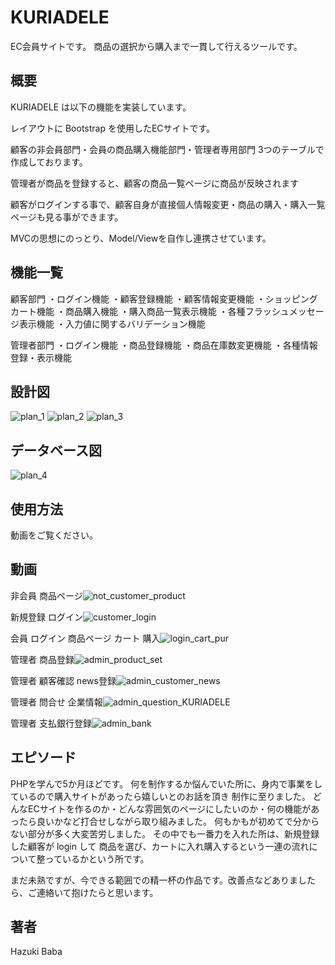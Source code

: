 # KURIADELE

EC会員サイトです。
商品の選択から購入まで一貫して行えるツールです。

## 概要

KURIADELE は以下の機能を実装しています。

レイアウトに Bootstrap を使用したECサイトです。

顧客の非会員部門・会員の商品購入機能部門・管理者専用部門 3つのテーブルで作成しております。

管理者が商品を登録すると、顧客の商品一覧ページに商品が反映されます

顧客がログインする事で、顧客自身が直接個人情報変更・商品の購入・購入一覧ページも見る事ができます。

MVCの思想にのっとり、Model/Viewを自作し連携させています。


## 機能一覧
顧客部門
・ログイン機能
・顧客登録機能
・顧客情報変更機能
・ショッピングカート機能
・商品購入機能
・購入商品一覧表示機能
・各種フラッシュメッセージ表示機能
・入力値に関するバリデーション機能

管理者部門
・ログイン機能
・商品登録機能
・商品在庫数変更機能
・各種情報登録・表示機能

                
## 設計図
![plan_1](https://user-images.githubusercontent.com/70011422/117910982-e99e0880-b317-11eb-9658-24e1a8e3c630.jpg)
![plan_2](https://user-images.githubusercontent.com/70011422/117911056-0afef480-b318-11eb-8443-a0f958506c04.jpg)
![plan_3](https://user-images.githubusercontent.com/70011422/117911081-181be380-b318-11eb-9577-349d27df1a5d.jpg)

## データベース図
![plan_4](https://user-images.githubusercontent.com/70011422/117911107-2407a580-b318-11eb-8cfb-8f466eb15d54.jpg)

## 使用方法
動画をご覧ください。

## 動画

非会員 商品ページ![not_customer_product](https://user-images.githubusercontent.com/70011422/118083596-2b06e480-b3fa-11eb-98a5-60676d89cfb7.gif)


新規登録 ログイン![customer_login](https://user-images.githubusercontent.com/70011422/118083786-8507aa00-b3fa-11eb-936c-5b3963b0ee41.gif)


会員 ログイン 商品ページ カート 購入![login_cart_pur](https://user-images.githubusercontent.com/70011422/118083762-715c4380-b3fa-11eb-94d5-6622864284ca.gif)



管理者 商品登録![admin_product_set](https://user-images.githubusercontent.com/70011422/118083898-aff1fe00-b3fa-11eb-9534-4f808775a2c3.gif)


管理者 顧客確認 news登録![admin_customer_news](https://user-images.githubusercontent.com/70011422/118083996-de6fd900-b3fa-11eb-9737-206d9b0b7a23.gif)


管理者 問合せ 企業情報![admin_question_KURIADELE](https://user-images.githubusercontent.com/70011422/118083940-c5672800-b3fa-11eb-96f7-3e489dde17bd.gif)


管理者 支払銀行登録![admin_bank](https://user-images.githubusercontent.com/70011422/118084700-1cb9c800-b3fc-11eb-8657-c5f011e4ee0e.gif)

## エピソード

PHPを学んで5か月ほどです。
何を制作するか悩んでいた所に、身内で事業をしているので購入サイトがあったら嬉しいとのお話を頂き
制作に至りました。
どんなECサイトを作るのか・どんな雰囲気のページにしたいのか・何の機能があったら良いかなど打合せしながら取り組みました。
何もかもが初めてで分からない部分が多く大変苦労しました。
その中でも一番力を入れた所は、新規登録した顧客が login して
商品を選び、カートに入れ購入するという一連の流れについて整っているかという所です。

まだ未熟ですが、今できる範囲での精一杯の作品です。改善点などありましたら、ご連絡いて抱けたらと思います。

## 著者

Hazuki Baba
